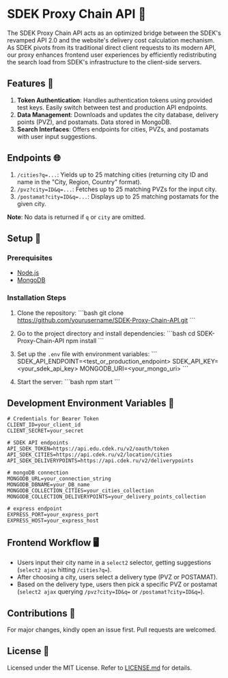 # SDEK Proxy Chain API 🚀

The SDEK Proxy Chain API acts as an optimized bridge between the SDEK's revamped API 2.0 and the website's delivery cost calculation mechanism. As SDEK pivots from its traditional direct client requests to its modern API, our proxy enhances frontend user experiences by efficiently redistributing the search load from SDEK's infrastructure to the client-side servers.

## Features 🌟
1. **Token Authentication**: Handles authentication tokens using provided test keys. Easily switch between test and production API endpoints.
2. **Data Management**: Downloads and updates the city database, delivery points (PVZ), and postamats. Data stored in MongoDB.
3. **Search Interfaces**: Offers endpoints for cities, PVZs, and postamats with user input suggestions.

## Endpoints 🌐
1. `/cities?q=...`: Yields up to 25 matching cities (returning city ID and name in the "City, Region, Country" format).
2. `/pvz?city=ID&q=...`: Fetches up to 25 matching PVZs for the input city.
3. `/postamat?city=ID&q=...`: Displays up to 25 matching postamats for the given city.

**Note**: No data is returned if `q` or `city` are omitted.

## Setup 🚀
### Prerequisites
- [Node.js](https://nodejs.org/)
- [MongoDB](https://www.mongodb.com/try/download/community)

### Installation Steps
1. Clone the repository:
\```bash
git clone https://github.com/yourusername/SDEK-Proxy-Chain-API.git
\```

2. Go to the project directory and install dependencies:
\```bash
cd SDEK-Proxy-Chain-API
npm install
\```

3. Set up the `.env` file with environment variables:
\```
SDEK_API_ENDPOINT=<test_or_production_endpoint>
SDEK_API_KEY=<your_sdek_api_key>
MONGODB_URI=<your_mongo_uri>
\```

4. Start the server:
\```bash
npm start
\```

## Development Environment Variables 📁

```env
# Credentials for Bearer Token
CLIENT_ID=your_client_id
CLIENT_SECRET=your_secret

# SDEK API endpoints
API_SDEK_TOKEN=https://api.edu.cdek.ru/v2/oauth/token
API_SDEK_CITIES=https://api.cdek.ru/v2/location/cities
API_SDEK_DELIVERYPOINTS=https://api.cdek.ru/v2/deliverypoints

# mongoDB connection
MONGODB_URL=your_connection_string
MONGODB_DBNAME=your_DB_name
MONGODB_COLLECTION_CITIES=your_cities_collection
MONGODB_COLLECTION_DELIVERYPOINTS=your_delivery_points_collection

# express endpoint
EXPRESS_PORT=your_express_port
EXPRESS_HOST=your_express_host
```

## Frontend Workflow 🖥️
- Users input their city name in a `select2` selector, getting suggestions (`select2 ajax` hitting `/cities?q=`).
- After choosing a city, users select a delivery type (PVZ or POSTAMAT).
- Based on the delivery type, users then pick a specific PVZ or postamat (`select2 ajax` querying `/pvz?city=ID&q=` or `/postamat?city=ID&q=`).

## Contributions 🤝
For major changes, kindly open an issue first. Pull requests are welcomed.

## License 📄
Licensed under the MIT License. Refer to [LICENSE.md](LICENSE.md) for details.
